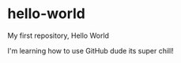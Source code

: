 # hello-world
My first repository, Hello World


I'm learning how to use GitHub dude its super chill!

